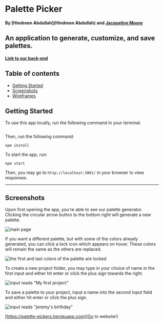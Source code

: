 # Palette Picker

#### By [Hindreen Abdullah](Hindreen Abdullah) and [Jacqueline Moore](https://github.com/jacquelinebelle/)

## An application to generate, customize, and save palettes.

#### [Link to our back-end](https://github.com/hndfaw/Palette-Picker-BE)

## Table of contents
* [Getting Started](#Getting-Started)
* [Screenshots](#Screenshots)
* [Wireframes](#Wireframes)

## Getting Started

To use this app locally, run the following command in your terminal:

```git clone https://github.com/jacquelinebelle/palette-picker-fe.git
```

Then, run the following command:

```
npm install
```

To start the app, run:

```
npm start
```

Then, you may go to `http://localhost:3001/` in your browser to view responses.

---

## Screenshots

Upon first opening the app, you're able to see our palette generator. Clicking the circular arrow button to the bottom right will generate a new palette.

![main page](  )

If you want a different palette, but with some of the colors already generated, you can click a lock icon which appears on hover. These colors will remain the same as the others are replaced.

![the first and last colors of the palette are locked](http://url/to/img.png)

To create a new project folder, you may type in your choice of name in the first input and either hit enter or click the plus sign towards the right.

![input reads "My first project"](http://url/to/img.png)

To save a palette to your project, input a name into the second input field and either hit enter or click the plus sign.

![input reads "jeremy's birthday"](http://url/to/img.png)


[https://palette-pickers.herokuapp.com](Go to website!)